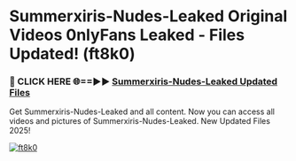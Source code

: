 # Summerxiris-Nudes-Leaked Original Videos 0nlyFans Leaked - Files Updated! (ft8k0)

<h3>🔴 CLICK HERE 🌐==►► <a href="https://tinyurl.com/yrmya6cz" rel="nofollow">Summerxiris-Nudes-Leaked Updated Files</a></h3>

Get Summerxiris-Nudes-Leaked and all content. Now you can access all videos and pictures of Summerxiris-Nudes-Leaked. New Updated Files 2025!

[![ft8k0](https://i.imgur.com/FMdXYCs.gif)](https://tinyurl.com/yrmya6cz)
